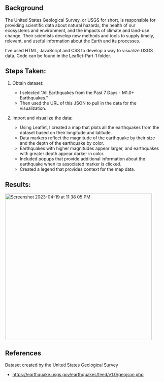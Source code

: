 ## Background
The United States Geological Survey, or USGS for short, is responsible for providing scientific data about natural hazards, the health of our ecosystems and environment, and the impacts of climate and land-use change. Their scientists develop new methods and tools to supply timely, relevant, and useful information about the Earth and its processes.

I've used HTML, JavaScript and CSS to develop a way to visualize USGS data. Code can be found in the Leaflet-Part-1 folder. 

## Steps Taken: 
1. Obtain dataset: 
      - I selected  "All Earthquakes from the Past 7 Days - M1.0+ Earthquakes." 
      - Then used the URL of this JSON to pull in the data for the visualization. 

2. Import and visualize the data: 
      - Using Leaflet, I created a map that plots all the earthquakes from the dataset based on their longitude and latitude.
      - Data markers reflect the magnitude of the earthquake by their size and the depth of the earthquake by color. 
      - Earthquakes with higher magnitudes appear larger, and earthquakes with greater depth appear darker in color.
      - Included popups that provide additional information about the earthquake when its associated marker is clicked.
      - Created a legend that provides context for the map data.

## Results: 

<img width="476" alt="Screenshot 2023-04-19 at 11 38 05 PM" src="https://user-images.githubusercontent.com/119654958/233280952-1b11f74a-2c6c-45bd-8a0d-2320817cca69.png">


## References
Dataset created by the United States Geological Survey
- https://earthquake.usgs.gov/earthquakes/feed/v1.0/geojson.php
